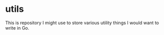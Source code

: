 # utils

This is repository I might use to store various utility things I would want to write in Go.

